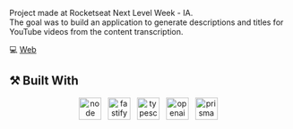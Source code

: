 Project made at Rocketseat Next Level Week - IA.<br/>
The goal was to build an application to generate descriptions and titles for YouTube videos from the content transcription.

💻 <a href="https://github.com/VitorHUMoreira/upload-ai-web" target="_blank">Web</a>


## ⚒️ Built With
<p align="center">
    <img height="40" src="https://cdn.worldvectorlogo.com/logos/nodejs-icon.svg" alt="node"> &nbsp
    <img height="40" src="https://cdn.worldvectorlogo.com/logos/fastify.svg" alt="fastify"> &nbsp
    <img height="40" src="https://cdn.worldvectorlogo.com/logos/typescript.svg" alt="typescript"> &nbsp
    <img height="40" src="https://cdn.worldvectorlogo.com/logos/openai-2.svg" alt="openai"> &nbsp
    <img height="40" src="https://cdn.worldvectorlogo.com/logos/prisma-4.svg" alt="prisma"> &nbsp
</p>
